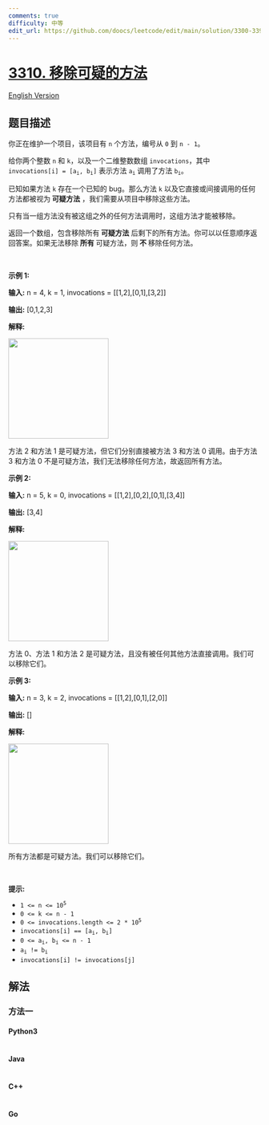 ```yaml
---
comments: true
difficulty: 中等
edit_url: https://github.com/doocs/leetcode/edit/main/solution/3300-3399/3310.Remove%20Methods%20From%20Project/README.md
---
```


<!-- problem:start -->

# [3310. 移除可疑的方法](https://leetcode.cn/problems/remove-methods-from-project)

[English Version](/solution/3300-3399/3310.Remove%20Methods%20From%20Project/README_EN.md)

## 题目描述

<!-- description:start -->

<p>你正在维护一个项目，该项目有 <code>n</code> 个方法，编号从 <code>0</code> 到 <code>n - 1</code>。</p>

<p>给你两个整数 <code>n</code> 和 <code>k</code>，以及一个二维整数数组 <code>invocations</code>，其中 <code>invocations[i] = [a<sub>i</sub>, b<sub>i</sub>]</code> 表示方法 <code>a<sub>i</sub></code> 调用了方法 <code>b<sub>i</sub></code>。</p>

<p>已知如果方法 <code>k</code> 存在一个已知的 bug。那么方法 <code>k</code> 以及它直接或间接调用的任何方法都被视为<strong> </strong><strong>可疑方法</strong> ，我们需要从项目中移除这些方法。</p>

<p><span class="text-only" data-eleid="13" style="white-space: pre;">只有当一组方法没有被这组之外的任何方法调用时，这组方法才能被移除。</span></p>

<p>返回一个数组，包含移除所有<strong> </strong><strong>可疑方法</strong> 后剩下的所有方法。你可以以任意顺序返回答案。如果无法移除<strong> 所有 </strong>可疑方法，则<strong> 不 </strong>移除任何方法。</p>

<p>&nbsp;</p>

<p><strong class="example">示例 1:</strong></p>

<div class="example-block">
<p><strong>输入:</strong> <span class="example-io">n = 4, k = 1, invocations = [[1,2],[0,1],[3,2]]</span></p>

<p><strong>输出:</strong> <span class="example-io">[0,1,2,3]</span></p>

<p><strong>解释:</strong></p>

<p><img alt="" src="https://fastly.jsdelivr.net/gh/doocs/leetcode@main/solution/3300-3399/3310.Remove%20Methods%20From%20Project/images/graph-2.png" style="width: 200px; height: 200px;" /></p>

<p>方法 2 和方法 1 是可疑方法，但它们分别直接被方法 3 和方法 0 调用。由于方法 3 和方法 0 不是可疑方法，我们无法移除任何方法，故返回所有方法。</p>
</div>

<p><strong class="example">示例 2:</strong></p>

<div class="example-block">
<p><strong>输入:</strong> <span class="example-io">n = 5, k = 0, invocations = [[1,2],[0,2],[0,1],[3,4]]</span></p>

<p><strong>输出:</strong> <span class="example-io">[3,4]</span></p>

<p><strong>解释:</strong></p>

<p><img alt="" src="https://fastly.jsdelivr.net/gh/doocs/leetcode@main/solution/3300-3399/3310.Remove%20Methods%20From%20Project/images/graph-3.png" style="width: 200px; height: 200px;" /></p>

<p>方法 0、方法 1 和方法 2 是可疑方法，且没有被任何其他方法直接调用。我们可以移除它们。</p>
</div>

<p><strong class="example">示例 3:</strong></p>

<div class="example-block">
<p><strong>输入:</strong> <span class="example-io">n = 3, k = 2, invocations = [[1,2],[0,1],[2,0]]</span></p>

<p><strong>输出:</strong> <span class="example-io">[]</span></p>

<p><strong>解释:</strong></p>

<p><img alt="" src="https://fastly.jsdelivr.net/gh/doocs/leetcode@main/solution/3300-3399/3310.Remove%20Methods%20From%20Project/images/graph.png" style="width: 200px; height: 200px;" /></p>

<p>所有方法都是可疑方法。我们可以移除它们。</p>
</div>

<p>&nbsp;</p>

<p><strong>提示:</strong></p>

<ul>
	<li><code>1 &lt;= n &lt;= 10<sup>5</sup></code></li>
	<li><code>0 &lt;= k &lt;= n - 1</code></li>
	<li><code>0 &lt;= invocations.length &lt;= 2 * 10<sup>5</sup></code></li>
	<li><code>invocations[i] == [a<sub>i</sub>, b<sub>i</sub>]</code></li>
	<li><code>0 &lt;= a<sub>i</sub>, b<sub>i</sub> &lt;= n - 1</code></li>
	<li><code>a<sub>i</sub> != b<sub>i</sub></code></li>
	<li><code>invocations[i] != invocations[j]</code></li>
</ul>

<!-- description:end -->

## 解法

<!-- solution:start -->

### 方法一

<!-- tabs:start -->

#### Python3

```python

```

#### Java

```java

```

#### C++

```cpp

```

#### Go

```go

```

<!-- tabs:end -->

<!-- solution:end -->

<!-- problem:end -->

